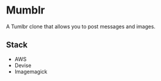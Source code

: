 # Mumblr

A Tumlbr clone that allows you to post messages and images.

## Stack

- AWS
- Devise
- Imagemagick

